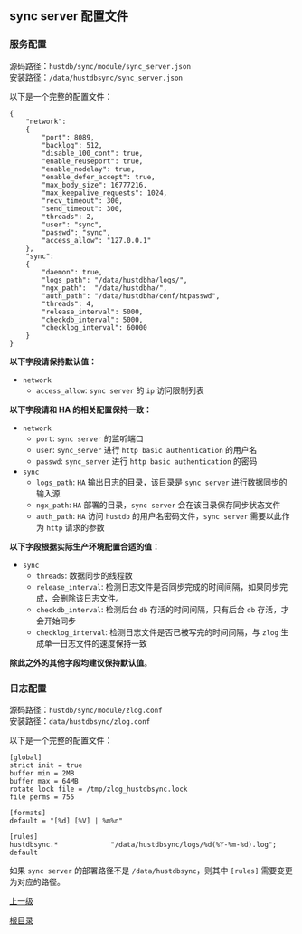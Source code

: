 sync server 配置文件
--

### 服务配置 ###
  
源码路径：`hustdb/sync/module/sync_server.json`  
安装路径：`/data/hustdbsync/sync_server.json`

以下是一个完整的配置文件：

    {
        "network": 
        {
            "port": 8089,
            "backlog": 512,
            "disable_100_cont": true,
            "enable_reuseport": true,
            "enable_nodelay": true,
            "enable_defer_accept": true,
            "max_body_size": 16777216,
            "max_keepalive_requests": 1024,
            "recv_timeout": 300,
            "send_timeout": 300,
            "threads": 2,
            "user": "sync",
            "passwd": "sync",
            "access_allow": "127.0.0.1"
        },
        "sync":
        {
            "daemon": true,
            "logs_path": "/data/hustdbha/logs/",
            "ngx_path":  "/data/hustdbha/",
            "auth_path": "/data/hustdbha/conf/htpasswd",
            "threads": 4,
            "release_interval": 5000,
            "checkdb_interval": 5000,
            "checklog_interval": 60000
        }
    }

**以下字段请保持默认值：**

* `network`
    * `access_allow`: `sync server` 的 `ip` 访问限制列表

**以下字段请和 HA 的相关配置保持一致：**

* `network`
    * `port`: `sync server` 的监听端口
    * `user`: `sync_server` 进行 `http basic authentication` 的用户名
    * `passwd`: `sync_server` 进行 `http basic authentication` 的密码
* `sync`
    * `logs_path`: `HA` 输出日志的目录，该目录是 `sync server` 进行数据同步的输入源
    * `ngx_path`: `HA` 部署的目录，`sync server` 会在该目录保存同步状态文件
    * `auth_path`: `HA` 访问 `hustdb` 的用户名密码文件，`sync server` 需要以此作为 `http` 请求的参数

**以下字段根据实际生产环境配置合适的值：**

* `sync`
    * `threads`: 数据同步的线程数
    * `release_interval`: 检测日志文件是否同步完成的时间间隔，如果同步完成，会删除该日志文件。
    * `checkdb_interval`: 检测后台 `db` 存活的时间间隔，只有后台 `db` 存活，才会开始同步
    * `checklog_interval`: 检测日志文件是否已被写完的时间间隔，与 `zlog` 生成单一日志文件的速度保持一致

**除此之外的其他字段均建议保持默认值**。

### 日志配置 ###
  
源码路径：`hustdb/sync/module/zlog.conf`  
安装路径：`data/hustdbsync/zlog.conf`

以下是一个完整的配置文件：

    [global]
    strict init = true
    buffer min = 2MB
    buffer max = 64MB
    rotate lock file = /tmp/zlog_hustdbsync.lock
    file perms = 755
    
    [formats]
    default = "[%d] [%V] | %m%n"
    
    [rules]
    hustdbsync.*             "/data/hustdbsync/logs/%d(%Y-%m-%d).log"; default

如果 `sync server` 的部署路径不是 `/data/hustdbsync`，则其中 `[rules]` 需要变更为对应的路径。


[上一级](conf.md)

[根目录](../../index.md)